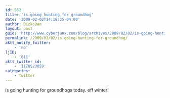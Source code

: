```yaml
---
id: 652
title: 'is going hunting for groundhog'
date: '2009-02-02T14:18:35-04:00'
author: DizkoDan
layout: post
guid: 'http://www.cyberjunx.com/blog/archives/2009/02/02/is-going-hunting-for-groundhog/'
permalink: /2009/02/02/is-going-hunting-for-groundhog/
aktt_notify_twitter:
    - 'no'
ljID:
    - '811'
aktt_twitter_id:
    - '1170523059'
categories:
    - Twitter
---
```


is going hunting for groundhogs today. eff winter!